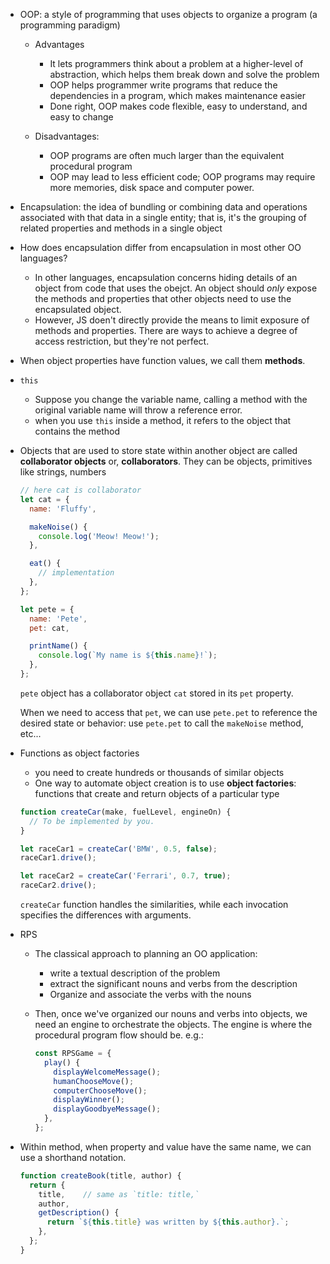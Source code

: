 - OOP: a style of programming that uses objects to organize a program (a programming paradigm)

  - Advantages
    - It lets programmers think about a problem at a higher-level of abstraction, which helps them break down and solve the problem
    - OOP helps programmer write programs that reduce the dependencies in a program, which makes maintenance easier
    - Done right, OOP makes code flexible, easy to understand, and easy to change

  - Disadvantages:
    - OOP programs are often much larger than the equivalent procedural program
    - OOP may lead to less efficient code; OOP programs may require more memories, disk space and computer power.

- Encapsulation: the idea of bundling or combining data and operations associated with that data in a single entity; that is, it's the grouping of related properties and methods in a single object

- How does encapsulation differ from encapsulation in most other OO languages?
  - In other languages, encapsulation concerns hiding details of an object from code that uses the obejct. An object should *only* expose the methods and properties that other objects need to use the encapsulated object.
  - However, JS doen't directly provide the means to limit exposure of methods and properties. There are ways to achieve a degree of access restriction, but they're not perfect.

- When object properties have function values, we call them **methods**. 
- `this`
  - Suppose you change the variable name, calling a method with the original variable name will throw a reference error.
  - when you use `this` inside a method, it refers to the object that contains the method

- Objects that are used to store state within another object are called **collaborator objects** or, **collaborators**. They can be objects, primitives like strings, numbers

  ```javascript
  // here cat is collaborator
  let cat = {
    name: 'Fluffy',
  
    makeNoise() {
      console.log('Meow! Meow!');
    },
  
    eat() {
      // implementation
    },
  };
  
  let pete = {
    name: 'Pete',
    pet: cat,
  
    printName() {
      console.log(`My name is ${this.name}!`);
    },
  };
  ```

  `pete` object has a collaborator object `cat` stored in its `pet` property.

  When we need to access that `pet`, we can use `pete.pet` to reference the desired state or behavior: use `pete.pet` to call the `makeNoise` method, etc...

- Functions as object factories

  - you need to create hundreds or thousands of similar objects
  - One way to automate object creation is to use **object factories**: functions that create and return objects of a particular type

  ```javascript
  function createCar(make, fuelLevel, engineOn) {
    // To be implemented by you.
  }
  
  let raceCar1 = createCar('BMW', 0.5, false);
  raceCar1.drive();
  
  let raceCar2 = createCar('Ferrari', 0.7, true);
  raceCar2.drive();
  ```

  `createCar` function handles the similarities, while each invocation specifies the differences with arguments.

- RPS

  - The classical approach to planning an OO application:
    - write a textual description of the problem
    - extract the significant nouns and verbs from the description
    - Organize and associate the verbs with the nouns

  - Then, once we've organized our nouns and verbs into objects, we need an engine to orchestrate the objects. The engine is where the procedural program flow should be. e.g.:

    ```javascript
    const RPSGame = {
      play() {
        displayWelcomeMessage();
        humanChooseMove();
        computerChooseMove();
        displayWinner();
        displayGoodbyeMessage();
      },
    };
    ```

- Within method, when property and value have the same name, we can use a shorthand notation.

  ```javascript
  function createBook(title, author) {
    return {
      title,    // same as `title: title,`
      author,
      getDescription() {
        return `${this.title} was written by ${this.author}.`;
      },
    };
  }
  ```

  

